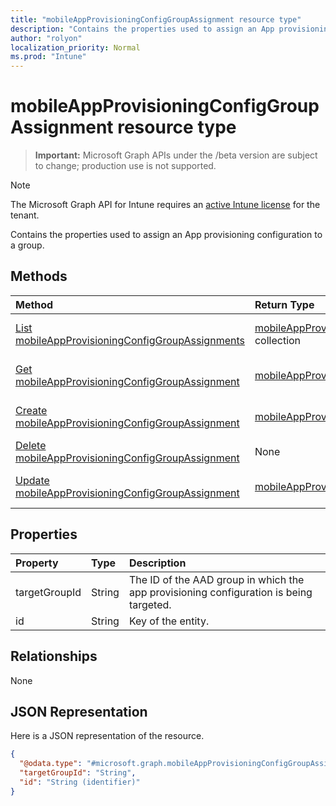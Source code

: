 ```yaml
---
title: "mobileAppProvisioningConfigGroupAssignment resource type"
description: "Contains the properties used to assign an App provisioning configuration to a group."
author: "rolyon"
localization_priority: Normal
ms.prod: "Intune"
---
```


# mobileAppProvisioningConfigGroupAssignment resource type

> **Important:** Microsoft Graph APIs under the /beta version are subject to change; production use is not supported.

> [!NOTE]
> The Microsoft Graph API for Intune requires an [active Intune license](https://go.microsoft.com/fwlink/?linkid=839381) for the tenant.

Contains the properties used to assign an App provisioning configuration to a group.

## Methods
|Method|Return Type|Description|
|:---|:---|:---|
|[List mobileAppProvisioningConfigGroupAssignments](../api/intune-apps-mobileappprovisioningconfiggroupassignment-list.md)|[mobileAppProvisioningConfigGroupAssignment](../resources/intune-apps-mobileappprovisioningconfiggroupassignment.md) collection|List properties and relationships of the [mobileAppProvisioningConfigGroupAssignment](../resources/intune-apps-mobileappprovisioningconfiggroupassignment.md) objects.|
|[Get mobileAppProvisioningConfigGroupAssignment](../api/intune-apps-mobileappprovisioningconfiggroupassignment-get.md)|[mobileAppProvisioningConfigGroupAssignment](../resources/intune-apps-mobileappprovisioningconfiggroupassignment.md)|Read properties and relationships of the [mobileAppProvisioningConfigGroupAssignment](../resources/intune-apps-mobileappprovisioningconfiggroupassignment.md) object.|
|[Create mobileAppProvisioningConfigGroupAssignment](../api/intune-apps-mobileappprovisioningconfiggroupassignment-create.md)|[mobileAppProvisioningConfigGroupAssignment](../resources/intune-apps-mobileappprovisioningconfiggroupassignment.md)|Create a new [mobileAppProvisioningConfigGroupAssignment](../resources/intune-apps-mobileappprovisioningconfiggroupassignment.md) object.|
|[Delete mobileAppProvisioningConfigGroupAssignment](../api/intune-apps-mobileappprovisioningconfiggroupassignment-delete.md)|None|Deletes a [mobileAppProvisioningConfigGroupAssignment](../resources/intune-apps-mobileappprovisioningconfiggroupassignment.md).|
|[Update mobileAppProvisioningConfigGroupAssignment](../api/intune-apps-mobileappprovisioningconfiggroupassignment-update.md)|[mobileAppProvisioningConfigGroupAssignment](../resources/intune-apps-mobileappprovisioningconfiggroupassignment.md)|Update the properties of a [mobileAppProvisioningConfigGroupAssignment](../resources/intune-apps-mobileappprovisioningconfiggroupassignment.md) object.|

## Properties
|Property|Type|Description|
|:---|:---|:---|
|targetGroupId|String|The ID of the AAD group in which the app provisioning configuration is being targeted.|
|id|String|Key of the entity.|

## Relationships
None

## JSON Representation
Here is a JSON representation of the resource.
<!-- {
  "blockType": "resource",
  "keyProperty": "id",
  "@odata.type": "microsoft.graph.mobileAppProvisioningConfigGroupAssignment"
}
-->
``` json
{
  "@odata.type": "#microsoft.graph.mobileAppProvisioningConfigGroupAssignment",
  "targetGroupId": "String",
  "id": "String (identifier)"
}
```






